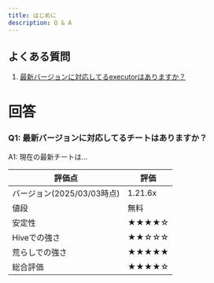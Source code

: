 ```yaml
---
title: はじめに
description: Q & A
---
```



## よくある質問

1. [最新バージョンに対応してるexecutorはありますか？](#faq-1)










# 回答

### <span id="faq-1">Q1: 最新バージョンに対応してるチートはありますか？</span>
A1: 現在の最新チートは...

| 評価点                         | 評価        |
| ------------------------------ | ----------- |
| バージョン(2025/03/03時点)     | 1.21.6x     |
| 値段                           | 無料        |
| 安定性                         | ★★★★☆      |
| Hiveでの強さ                   | ★★☆☆☆      |
| 荒らしでの強さ                 | ★★★★★      |
| 総合評価                       | ★★★★☆      |
